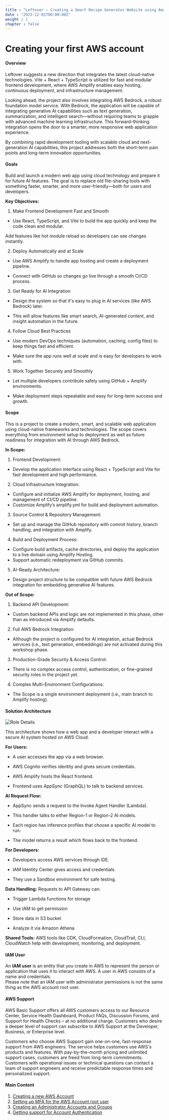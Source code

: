 ```yaml
---
title : "Leftover – Creating a Smart Recipe Generator Website using Amazon Bedrock AI"
date : "2023-12-01T00:00:00Z"
weight : 1 
chapter : false
---
```


# Creating your first AWS account

#### Overview
Leftover suggests a new direction that integrates the latest cloud-native technologies. Vite + React + TypeScript is utilized for fast and modular frontend development, where AWS Amplify enables easy hosting, continuous deployment, and infrastructure management.

Looking ahead, the project also involves integrating AWS Bedrock, a robust foundation model service. With Bedrock, the application will be capable of integrating generative AI capabilities such as text generation, summarization, and intelligent search—without requiring teams to grapple with advanced machine learning infrastructure. This forward-thinking integration opens the door to a smarter, more responsive web application experience.

By combining rapid development tooling with scalable cloud and next-generation AI capabilities, this project addresses both the short-term pain points and long-term innovation opportunities.


#### Goals
Build and launch a modern web app using cloud technology and prepare it for future AI features. The goal is to replace old file-sharing tools with something faster, smarter, and more user-friendly—both for users and developers.

**Key Objectives:**
1. Make Frontend Development Fast and Smooth
- Use React, TypeScript, and Vite to build the app quickly and keep the code clean and modular.

Add features like hot module reload so developers can see changes instantly.

2. Deploy Automatically and at Scale
- Use AWS Amplify to handle app hosting and create a deployment pipeline.

- Connect with GitHub so changes go live through a smooth CI/CD process.

3. Get Ready for AI Integration
- Design the system so that it's easy to plug in AI services (like AWS Bedrock) later.

- This will allow features like smart search, AI-generated content, and insight automation in the future.

4. Follow Cloud Best Practices
- Use modern DevOps techniques (automation, caching, config files) to keep things fast and efficient.

- Make sure the app runs well at scale and is easy for developers to work with.

5. Work Together Securely and Smoothly
- Let multiple developers contribute safely using GitHub + Amplify environments.

- Make deployment steps repeatable and easy for long-term success and growth.



#### Scope
This is a project to create a modern, smart, and scalable web application using cloud-native frameworks and technologies. The scope covers everything from environment setup to deployment as well as future readiness for integration with AI through AWS Bedrock.

**In Scope:**
1.	Frontend Development:
- Develop the application interface using React + TypeScript and Vite for fast development and high performance.

2.	Cloud Infrastructure Integration:
- Configure and initialize AWS Amplify for deployment, hosting, and management of CI/CD pipeline.
- Customize Amplify’s amplify.yml for build and deployment automation.

3.	Source Control & Repository Management:
- Set up and manage the GitHub repository with commit history, branch handling, and integration with Amplify.

4.	Build and Deployment Process:
- Configure build artifacts, cache directories, and deploy the application to a live domain using Amplify Hosting.
- Support automatic redeployment via GitHub commits.

5.	AI-Ready Architecture:
- Design project structure to be compatible with future AWS Bedrock integration for embedding generative AI features.

**Out of Scope:**
1.	Backend API Development:
- Custom backend APIs and logic are not implemented in this phase, other than as introduced via Amplify defaults.

2.	Full AWS Bedrock Integration:
- Although the project is configured for AI integration, actual Bedrock services (i.e., text generation, embeddings) are not activated during this workshop phase.

3.	Production-Grade Security & Access Control:
- There is no complex access control, authentication, or fine-grained security roles in the project yet.

4.	Complex Multi-Environment Configurations:
- The Scope is a single environment deployment (i.e., main branch to Amplify hosting).


#### Solution Architecture

![Role Details](/images/1/0-1.png?featherlight=false&width=90pc)

This architecture shows how a web app and a developer interact with a secure AI system hosted on AWS Cloud.

**For Users:**
- A user accesses the app via a web browser.

- AWS Cognito verifies identity and gives secure credentials.

- AWS Amplify hosts the React frontend.

- Frontend uses AppSync (GraphQL) to talk to backend services.

**AI Request Flow:**
- AppSync sends a request to the Invoke Agent Handler (Lambda).

- This handler talks to either Region-1 or Region-2 AI models.

- Each region has inference profiles that choose a specific AI model to run.

- The model returns a result which flows back to the frontend.

**For Developers:**
- Developers access AWS services through IDE.

- IAM Identity Center gives access and credentials.

- They use a Sandbox environment for safe testing.

**Data Handling:**
Requests to API Gateway can:

- Trigger Lambda functions for storage

- Use IAM to get permission

- Store data in S3 bucket

- Analyze it via Amazon Athena

**Shared Tools:**
AWS tools like CDK, CloudFormation, CloudTrail, CLI, CloudWatch help with development, monitoring, and deployment.



#### IAM User
An **IAM user** is an entity that you create in AWS to represent the person or application that uses it to interact with AWS. A user in AWS consists of a name and credentials. \
Please note that an IAM user with administrator permissions is not the same thing as the AWS account root user.


#### AWS Support
AWS Basic Support offers all AWS customers access to our Resource Center, Service Health Dashboard, Product FAQs, Discussion Forums, and Support for Health Checks – at no additional charge. Customers who desire a deeper level of support can subscribe to AWS Support at the Developer, Business, or Enterprise level.

Customers who choose AWS Support gain one-on-one, fast-response support from AWS engineers. The service helps customers use AWS's products and features. With pay-by-the-month pricing and unlimited support cases, customers are freed from long-term commitments. Customers with operational issues or technical questions can contact a team of support engineers and receive predictable response times and personalized support.


#### Main Content

1. [Creating a new AWS Account](1-create-new-aws-account/)
2. [Setting up MFA for the AWS Account root user](2-MFA-Setup-For-AWS-User-(root))
3. [Creating an Administrator Accounts and Groups](3-create-admin-user-and-group/)
4. [Getting support for Account Authentication](4-verify-new-account/)
<!-- need to remove parenthesis for path in Hugo 0.88.1 for Windows-->
